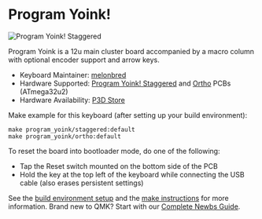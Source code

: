 # Program Yoink!

![Program Yoink! Staggered](https://i.imgur.com/2bBLKJrl.jpeg)

Program Yoink is a 12u main cluster board accompanied by a macro column with optional encoder support and arrow keys.

* Keyboard Maintainer: [melonbred](https://github.com/melonbred)
* Hardware Supported: [Program Yoink! Staggered](staggered/) and [Ortho](ortho/) PCBs (ATmega32u2)
* Hardware Availability: [P3D Store](https://p3dstore.com/products/yoink-gb)

Make example for this keyboard (after setting up your build environment):

    make program_yoink/staggered:default
    make program_yoink/ortho:default

To reset the board into bootloader mode, do one of the following:

* Tap the Reset switch mounted on the bottom side of the PCB
* Hold the key at the top left of the keyboard while connecting the USB cable (also erases persistent settings)

See the [build environment setup](https://docs.qmk.fm/#/getting_started_build_tools) and the [make instructions](https://docs.qmk.fm/#/getting_started_make_guide) for more information. Brand new to QMK? Start with our [Complete Newbs Guide](https://docs.qmk.fm/#/newbs).
